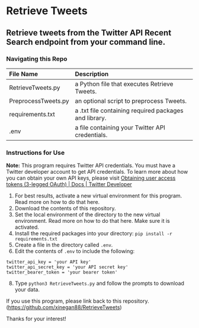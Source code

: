 # Retrieve Tweets
## Retrieve tweets from the Twitter API Recent Search endpoint from your command line.

### Navigating this Repo
| File Name    | Description   |     
|:-------------|:--------------|       
| RetrieveTweets.py     | a Python file that executes Retrieve Tweets.   |  
| PreprocessTweets.py   | an optional script to preprocess Tweets.   |  
| requirements.txt      | a .txt file containing required packages and library.   |          
| .env                  | a file containing your Twitter API credentials.     |        



### Instructions for Use
**Note:** This program requires Twitter API credentials. You must have a Twitter developer account to get API credentials. To learn more about how you can obtain your own API keys, please visit [Obtaining user access tokens (3-legged OAuth) | Docs | Twitter      Developer](https://developer.twitter.com/en/docs/authentication/oauth-1-0a/obtaining-user-access-tokens) 

1. For best results, activate a new virtual environment for this program. Read more on how to do that here.
2. Download the contents of this repository.
3. Set the local environment of the directory to the new virtual environment. Read more on how to do that here. Make sure it is activated.
4. Install the required packages into your directory: 
`pip install -r requirements.txt`
5. Create a file in the directory called `.env`.
6. Edit the contents of `.env` to include the following:
```
twitter_api_key = 'your API key'
twitter_api_secret_key = 'your API secret key'
twitter_bearer_token = 'your bearer token'
```
8. Type `python3 RetrieveTweets.py` and follow the prompts to download your data.

If you use this program, please link back to this repository.
(https://github.com/xinegan88/RetrieveTweets)

Thanks for your interest!
